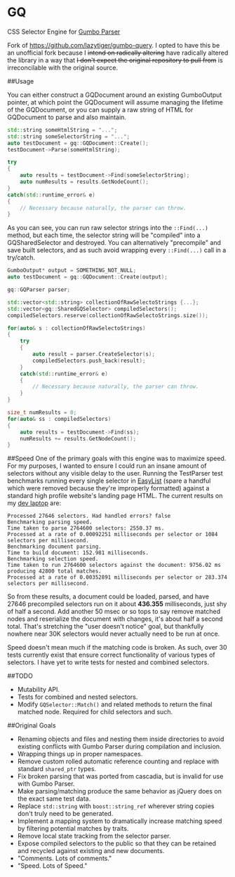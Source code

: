 # GQ
CSS Selector Engine for [Gumbo Parser](https://github.com/google/gumbo-parser)

Fork of https://github.com/lazytiger/gumbo-query. I opted to have this be an unofficial fork because I ~~intend on radically altering~~ have radically altered the library in a way that ~~I don't expect the original repository to pull from~~ is irreconcilable with the original source.

##Usage

You can either construct a GQDocument around an existing GumboOutput pointer, at which point the GQDocument will assume managing the lifetime of the GQDocument, or you can supply a raw string of HTML for GQDocument to parse and also maintain.
```c++
std::string someHtmlString = "...";
std::string someSelectorString = "...";
auto testDocument = gq::GQDocument::Create();
testDocument->Parse(someHtmlString);

try
{
    auto results = testDocument->Find(someSelectorString);
    auto numResults = results.GetNodeCount();
}
catch(std::runtime_error& e)
{
    // Necessary because naturally, the parser can throw.
}
```

As you can see, you can run raw selector strings into the `::Find(...)` method, but each time, the selector string will be "compiled" into a GQSharedSelector and destroyed. You can alternatively "precompile" and save built selectors, and as such avoid wrapping every `::Find(...)` call in a try/catch.

```c++
GumboOutput* output = SOMETHING_NOT_NULL;
auto testDocument = gq::GQDocument::Create(output);

gq::GQParser parser;

std::vector<std::string> collectionOfRawSelectoStrings {...};
std::vector<gq::SharedGQSelector> compiledSelectors();
compiledSelectors.reserve(collectionOfRawSelectoStrings.size());

for(auto& s : collectionOfRawSelectoStrings)
{
    try
    {
        auto result = parser.CreateSelector(s);
        compiledSelectors.push_back(result);
    }
    catch(std::runtime_error& e)
    {
        // Necessary because naturally, the parser can throw.
    }
}

size_t numResults = 0;
for(auto& ss : compiledSelectors)
{
    auto results = testDocument->Find(ss);
    numResults += results.GetNodeCount();
}
```

##Speed
One of the primary goals with this engine was to maximize speed. For my purposes, I wanted to ensure I could run an insane amount of selectors without any visible delay to the user. Running the TestParser test benchmarks running every single selector in [EasyList](https://easylist.adblockplus.org/en/) (spare a handful which were removed because they're improperly formatted) against a standard high profile website's landing page HTML. The current results on my [dev laptop](https://www.asus.com/ca-en/ROG-Republic-Of-Gamers/ASUS_ROG_G750JM/) are:

```
Processed 27646 selectors. Had handled errors? false
Benchmarking parsing speed.
Time taken to parse 2764600 selectors: 2550.37 ms.
Processed at a rate of 0.00092251 milliseconds per selector or 1084 selectors per millisecond.
Benchmarking document parsing.
Time to build document: 152.981 milliseconds.
Benchmarking selection speed.
Time taken to run 2764600 selectors against the document: 9756.02 ms producing 42800 total matches.
Processed at a rate of 0.00352891 milliseconds per selector or 283.374 selectors per millisecond.
```

So from these results, a document could be loaded, parsed, and have 27646 precompiled selectors run on it about **436.355** milliseconds, just shy of half a second. Add another 50 msec or so tops to say remove matched nodes and reserialize the document with changes, it's about half a second total. That's stretching the "user doesn't notice" goal, but thankfully nowhere near 30K selectors would never actually need to be run at once.

Speed doesn't mean much if the matching code is broken. As such, over 30 tests currently exist that ensure correct functionality of various types of selectors. I have yet to write tests for nested and combined selectors.

##TODO
 - Mutability API.
 - Tests for combined and nested selectors.
 - Modify `GQSelector::Match()` and related methods to return the final matched node. Required for child selectors and such.

##Original Goals  
 - Renaming objects and files and nesting them inside directories to avoid existing conflicts with Gumbo Parser during compilation and inclusion.
 - Wrapping things up in proper namespaces.
 - Remove custom rolled automatic reference counting and replace with standard `shared_ptr` types.  
 - Fix broken parsing that was ported from cascadia, but is invalid for use with Gumbo Parser.
 - Make parsing/matching produce the same behavior as jQuery does on the exact same test data.
 - Replace `std::string` with `boost::string_ref` wherever string copies don't truly need to be generated.  
 - Implement a mapping system to dramatically increase matching speed by filtering potential matches by traits.
 - Remove local state tracking from the selector parser.
 - Expose compiled selectors to the public so that they can be retained and recycled against existing and new documents.
 - "Comments. Lots of comments."
 - "Speed. Lots of Speed."
